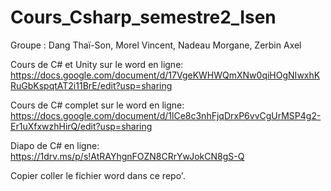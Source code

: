 # Cours_Csharp_semestre2_Isen

Groupe : Dang Thaï-Son, Morel Vincent, Nadeau Morgane, Zerbin Axel

Cours de C# et Unity sur le word en ligne:
https://docs.google.com/document/d/17VgeKWHWQmXNw0qiHOgNIwxhKRuGbKspqtAT2i11BrE/edit?usp=sharing

Cours de C# complet sur le word en ligne:
https://docs.google.com/document/d/1lCe8c3nhFjqDrxP6vvCgUrMSP4g2-Er1uXfxwzhHirQ/edit?usp=sharing

Diapo de C# en ligne:
https://1drv.ms/p/s!AtRAYhgnFOZN8CRrYwJokCN8gS-Q

Copier coller le fichier word dans ce repo'.

